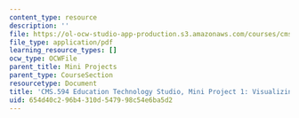 ```yaml
---
content_type: resource
description: ''
file: https://ol-ocw-studio-app-production.s3.amazonaws.com/courses/cms-594-education-technology-studio-spring-2019/654d40c296b4310d547998c54e6ba5d2_MITCMS_594S19_mini1_visualizing.pdf
file_type: application/pdf
learning_resource_types: []
ocw_type: OCWFile
parent_title: Mini Projects
parent_type: CourseSection
resourcetype: Document
title: 'CMS.594 Education Technology Studio, Mini Project 1: Visualizing'
uid: 654d40c2-96b4-310d-5479-98c54e6ba5d2
---
```

